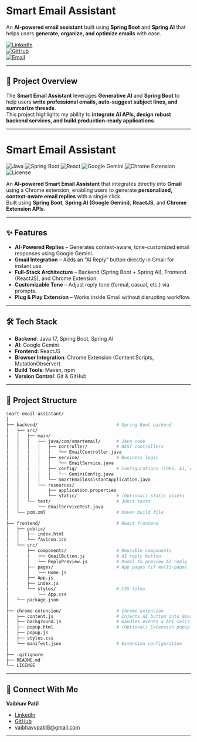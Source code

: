 # Smart Email Assistant  

An **AI-powered email assistant** built using **Spring Boot** and **Spring AI** that helps users **generate, organize, and optimize emails** with ease.  

[![LinkedIn](https://img.shields.io/badge/LinkedIn-Profile-blue)](https://linkedin.com/in/vaibhavpatil2003)  
[![GitHub](https://img.shields.io/badge/GitHub-Profile-black)](https://github.com/vaibhav-patil-01)  
[![Email](https://img.shields.io/badge/Email-vaibhavvpatil8%40gmail.com-red)](mailto:vaibhavvpatil8@gmail.com)  

---

## 🚀 Project Overview  
The **Smart Email Assistant** leverages **Generative AI** and **Spring Boot** to help users **write professional emails, auto-suggest subject lines, and summarize threads**.  
This project highlights my ability to **integrate AI APIs, design robust backend services, and build production-ready applications**.

---

# Smart Email Assistant  
![Java](https://img.shields.io/badge/Java-17-blue) 
![Spring Boot](https://img.shields.io/badge/Spring%20Boot-3.0-green)
![React](https://img.shields.io/badge/React-18-blue)
![Google Gemini](https://img.shields.io/badge/AI-Google%20Gemini-orange)
![Chrome Extension](https://img.shields.io/badge/Chrome-Extension-yellow)
![License](https://img.shields.io/badge/License-MIT-lightgrey)

An **AI-powered Smart Email Assistant** that integrates directly into **Gmail** using a Chrome extension, enabling users to generate **personalized, context-aware email replies** with a single click.  
Built using **Spring Boot**, **Spring AI (Google Gemini)**, **ReactJS**, and **Chrome Extension APIs**.

---

## ✨ Features
- **AI-Powered Replies** – Generates context-aware, tone-customized email responses using Google Gemini.  
- **Gmail Integration** – Adds an “AI Reply” button directly in Gmail for instant use.  
- **Full-Stack Architecture** – Backend (Spring Boot + Spring AI), Frontend (ReactJS), and Chrome Extension.  
- **Customizable Tone** – Adjust reply tone (formal, casual, etc.) via prompts.  
- **Plug & Play Extension** – Works inside Gmail without disrupting workflow.  

---

## 🛠️ Tech Stack
- **Backend**: Java 17, Spring Boot, Spring AI  
- **AI**: Google Gemini  
- **Frontend**: ReactJS  
- **Browser Integration**: Chrome Extension (Content Scripts, MutationObserver)  
- **Build Tools**: Maven, npm  
- **Version Control**: Git & GitHub  

---

## 📂 Project Structure

```bash
smart-email-assistant/
│
├── backend/                              # Spring Boot backend
│   ├── src/
│   │   ├── main/
│   │   │   ├── java/com/smartemail/      # Java code
│   │   │   │   ├── controller/           # REST controllers
│   │   │   │   │   └── EmailController.java
│   │   │   │   ├── service/              # Business logic
│   │   │   │   │   └── EmailService.java
│   │   │   │   ├── config/               # Configurations (CORS, AI, etc.)
│   │   │   │   │   └── GeminiConfig.java
│   │   │   │   └── SmartEmailAssistantApplication.java
│   │   │   └── resources/
│   │   │       ├── application.properties
│   │   │       └── static/               # (Optional) static assets
│   │   └── test/                         # JUnit tests
│   │       └── EmailServiceTest.java
│   └── pom.xml                           # Maven build file
│
├── frontend/                             # React frontend
│   ├── public/
│   │   ├── index.html
│   │   └── favicon.ico
│   └── src/
│       ├── components/                   # Reusable components
│       │   ├── GmailButton.js            # AI reply button
│       │   └── ReplyPreview.js           # Modal to preview AI reply
│       ├── pages/                        # App pages (if multi-page)
│       │   └── Home.js
│       ├── App.js
│       ├── index.js
│       └── styles/                       # CSS files
│           └── App.css
│   └── package.json
│
├── chrome-extension/                     # Chrome extension
│   ├── content.js                        # Injects AI button into Gmail
│   ├── background.js                     # Handles events & API calls
│   ├── popup.html                        # (Optional) Extension popup UI
│   ├── popup.js
│   ├── styles.css
│   └── manifest.json                     # Extension configuration
│
├── .gitignore
├── README.md
└── LICENSE

```
---

## 🔗 Connect With Me  
**Vaibhav Patil**  
- [LinkedIn](https://linkedin.com/in/vaibhavpatil2003)  
- [GitHub](https://github.com/vaibhav-patil-01)  
- [vaibhavvpatil8@gmail.com](mailto:vaibhavvpatil8@gmail.com)  

---
